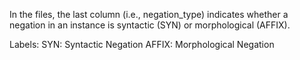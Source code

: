 In the files, the last column (i.e., negation_type) indicates whether a negation in an instance is syntactic (SYN) or morphological (AFFIX). 

Labels:
SYN: Syntactic Negation
AFFIX:  Morphological Negation




